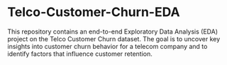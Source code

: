 # Telco-Customer-Churn-EDA
This repository contains an end-to-end Exploratory Data Analysis (EDA) project on the Telco Customer Churn dataset. The goal is to uncover key insights into customer churn behavior for a telecom company and to identify factors that influence customer retention.
